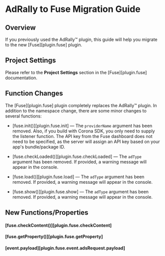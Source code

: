 # AdRally to Fuse Migration Guide


## Overview

If you previously used the AdRally&trade; plugin, this guide will help you migrate to the new [Fuse][plugin.fuse] plugin.


## Project Settings

Please refer to the __Project&nbsp;Settings__ section in the [Fuse][plugin.fuse] documentation.


## Function Changes

The [Fuse][plugin.fuse] plugin completely replaces the AdRally&trade; plugin. In addition to the namespace change, there are some minor changes to several functions:

* [fuse.init()][plugin.fuse.init] &mdash; The `providerName` argument has been removed. Also, if you build with Corona&nbsp;SDK, you only need to supply the listener function. The API&nbsp;key from the Fuse dashboard does not need to be specified, as the server will assign an API&nbsp;key based on your app's bundle/package ID.

* [fuse.checkLoaded()][plugin.fuse.checkLoaded] &mdash; The `adType` argument has been removed. If provided, a warning message will appear in the console.

* [fuse.load()][plugin.fuse.load] &mdash; The `adType` argument has been removed. If provided, a warning message will appear in the console.

* [fuse.show()][plugin.fuse.show] &mdash; The `adType` argument has been removed. If provided, a warning message will appear in the console.


## New Functions/Properties

#### [fuse.checkContent()][plugin.fuse.checkContent]

#### [fuse.getProperty()][plugin.fuse.getProperty]

#### [event.payload][plugin.fuse.event.adsRequest.payload]